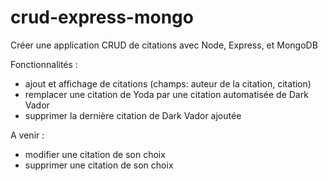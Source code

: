 # crud-express-mongo
Créer une application CRUD de citations avec Node, Express, et MongoDB

Fonctionnalités :  
  - ajout et affichage de citations (champs: auteur de la citation, citation)
  - remplacer une citation de Yoda par une citation automatisée de Dark Vador
  - supprimer la dernière citation de Dark Vador ajoutée

A venir : 
  - modifier une citation de son choix
  - supprimer une citation de son choix
